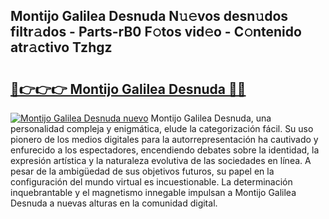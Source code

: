 ## Montijo Galilea Desnuda N𝚞𝚎vos desn𝚞dos filtr𝚊dos - Parts-rB0 F𝚘tos vid𝚎o - C𝚘ntenido atr𝚊ctivo Tzhgz

# <h2><a href="http://mb1gvp4.tromn.icu/?c=Montijo+Galilea+Desnuda">🔗👉👉👉 Montijo Galilea Desnuda 🔗🔗</a></h2>

[![Montijo Galilea Desnuda nuevo](https://i.imgur.com/pEAQMta.gif)](http://mb1gvp4.tromn.icu/?c=Montijo+Galilea+Desnuda)
Montijo Galilea Desnuda, una personalidad compleja y enigmática, elude la categorización fácil. Su uso pionero de los medios digitales para la autorrepresentación ha cautivado y enfurecido a los espectadores, encendiendo debates sobre la identidad, la expresión artística y la naturaleza evolutiva de las sociedades en línea. A pesar de la ambigüedad de sus objetivos futuros, su papel en la configuración del mundo virtual es incuestionable. La determinación inquebrantable y el magnetismo innegable impulsan a Montijo Galilea Desnuda a nuevas alturas en la comunidad digital.
